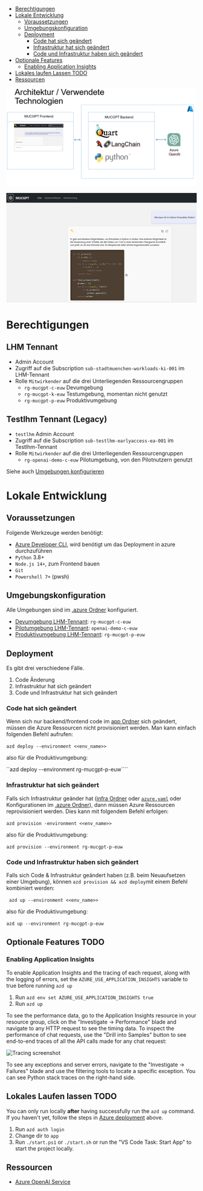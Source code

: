 
- [Berechtigungen](#berechtigungen)
- [Lokale Entwicklung](#lokale-entwicklung)
  - [Voraussetzungen](#voraussetzungen)
  - [Umgebungskonfiguration](#umgebungskonfiguration)
  - [Deployment](#deployment)
    - [Code hat sich geändert](#code-hat-sich-geändert)
    - [Infrastruktur hat sich geändert](#infrastruktur-hat-sich-geändert)
    - [Code und Infrastruktur haben sich geändert](#code-und-infrastruktur-haben-sich-geändert)
- [Optionale Features](#optionale-features-todo)
  - [Enabling Application Insights](#enabling-application-insights)
- [Lokales laufen Lassen TODO](#lokales-laufen-lassen-todo)
- [Ressourcen](#ressourcen)





![Architecture](docs/appcomponents.png)

![Chat](docs/chatscreen.png)

# Berechtigungen

## LHM Tennant
- Admin Account
- Zugriff auf die Subscription `sub-stadtmuenchen-workloads-ki-001` im LHM-Tennant
- Rolle `Mitwirkender` auf die drei Unterliegenden Ressourcengruppen
  - `rg-mucgpt-c-euw` Devumgebung
  - `rg-mucgpt-k-euw` Testumgebung, momentan nicht genutzt
  - `rg-mucgpt-p-euw` Produktivumgebung
## Testlhm Tennant (Legacy)
- `testlhm` Admin Account
- Zugriff auf die Subscription `sub-testlhm-earlyaccess-ea-001` im Testlhm-Tennant
- Rolle `Mitwirkender` auf die drei Unterliegenden Ressourcengruppen
  - `rg-openai-demo-c-euw` Pilotumgebung, von den Pilotnutzern genutzt

Siehe auch [Umgebungen konfigurieren](#umgebungskonfiguration)

# Lokale Entwicklung

## Voraussetzungen

Folgende Werkzeuge werden benötigt:

* [Azure Developer CLI](https://aka.ms/azure-dev/install), wird benötigt um das Deployment in azure durchzuführen
* `Python` 3.8+
* `Node.js 14+`, zum Frontend bauen
* `Git`
* `Powershell 7+` (pwsh)

## Umgebungskonfiguration  
Alle Umgebungen sind im [.azure Ordner](.azure/) konfiguriert.
- [Devumgebung LHM-Tennant](.azure/rg-mucgpt-c-euw/): `rg-mucgpt-c-euw`
- [Pilotumgebung LHM-Tennant](.azure/openai-demo-c-euw/): `openai-demo-c-euw`
- [Produktivumgebung LHM-Tennant](.azure/rg-mucgpt-p-euw/): `rg-mucgpt-p-euw`
## Deployment
Es gibt drei verschiedene Fälle.
1. Code Änderung
2. Infrastruktur hat sich geändert
3. Code und Infrastruktur hat sich geändert

### Code hat sich geändert

Wenn sich nur backend/frontend code im [app Ordner](/app/)  sich geändert, müssen die Azure Ressourcen nicht provisioniert werden. Man kann einfach folgenden Befehl aufrufen:

```azd deploy --environment <<env_name>>```

also für die Produktivumgebung:


``azd deploy --environment rg-mucgpt-p-euw````


### Infrastruktur hat sich geändert
Falls sich Infrastruktur geänder hat ([infra Ordner](/infra/)  oder [`azure.yaml`](azure.yaml) oder Konfigurationen im [.azure Ordner](.azure/)), dann müssen Azure Ressourcen reprovisioniert werden. Dies kann mit folgendem Befehl erfolgen:

```azd provision -environment <<env_name>>```

also für die Produktivumgebung:

```azd provision --environment rg-mucgpt-p-euw```

### Code und Infrastruktur haben sich geändert

Falls sich Code & Infrastruktur geändert haben (z.B. beim Neuaufsetzen einer Umgebung), können ```azd provision && azd deploy```mit einem Befehl kombiniert werden:

``` azd up --environment <<env_name>>```

also für die Produktivumgebung:

```azd up --environment rg-mucgpt-p-euw```

## Optionale Features TODO

### Enabling Application Insights

To enable Application Insights and the tracing of each request, along with the logging of errors, set the `AZURE_USE_APPLICATION_INSIGHTS` variable to true before running `azd up`

1. Run `azd env set AZURE_USE_APPLICATION_INSIGHTS true`
1. Run `azd up`

To see the performance data, go to the Application Insights resource in your resource group, click on the "Investigate -> Performance" blade and navigate to any HTTP request to see the timing data.
To inspect the performance of chat requests, use the "Drill into Samples" button to see end-to-end traces of all the API calls made for any chat request:

![Tracing screenshot](docs/transaction-tracing.png)

To see any exceptions and server errors, navigate to the "Investigate -> Failures" blade and use the filtering tools to locate a specific exception. You can see Python stack traces on the right-hand side.

## Lokales Laufen lassen TODO

You can only run locally **after** having successfully run the `azd up` command. If you haven't yet, follow the steps in [Azure deployment](#azure-deployment) above.

1. Run `azd auth login`
2. Change dir to `app`
3. Run `./start.ps1` or `./start.sh` or run the "VS Code Task: Start App" to start the project locally.

## Ressourcen

* [Azure OpenAI Service](https://learn.microsoft.com/azure/cognitive-services/openai/overview)